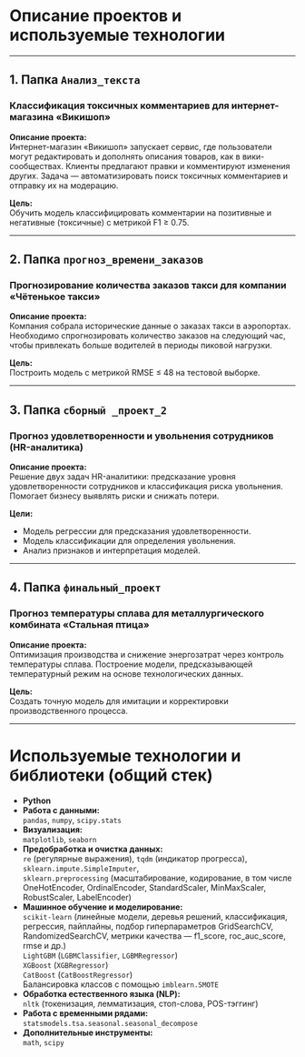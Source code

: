 # Описание проектов и используемые технологии

---

## 1. Папка `Анализ_текста`  
### Классификация токсичных комментариев для интернет-магазина «Викишоп»

**Описание проекта:**  
Интернет-магазин «Викишоп» запускает сервис, где пользователи могут редактировать и дополнять описания товаров, как в вики-сообществах. Клиенты предлагают правки и комментируют изменения других. Задача — автоматизировать поиск токсичных комментариев и отправку их на модерацию.

**Цель:**  
Обучить модель классифицировать комментарии на позитивные и негативные (токсичные) с метрикой F1 ≥ 0.75.

---

## 2. Папка `прогноз_времени_заказов`  
### Прогнозирование количества заказов такси для компании «Чётенькое такси»

**Описание проекта:**  
Компания собрала исторические данные о заказах такси в аэропортах. Необходимо спрогнозировать количество заказов на следующий час, чтобы привлекать больше водителей в периоды пиковой нагрузки.

**Цель:**  
Построить модель с метрикой RMSE ≤ 48 на тестовой выборке.

---

## 3. Папка `сборный _проект_2`  
### Прогноз удовлетворенности и увольнения сотрудников (HR-аналитика)

**Описание проекта:**  
Решение двух задач HR-аналитики: предсказание уровня удовлетворенности сотрудников и классификация риска увольнения. Помогает бизнесу выявлять риски и снижать потери.

**Цели:**  
- Модель регрессии для предсказания удовлетворенности.  
- Модель классификации для определения увольнения.  
- Анализ признаков и интерпретация моделей.

---

## 4. Папка `финальный_проект`  
### Прогноз температуры сплава для металлургического комбината «Стальная птица»

**Описание проекта:**  
Оптимизация производства и снижение энергозатрат через контроль температуры сплава. Построение модели, предсказывающей температурный режим на основе технологических данных.

**Цель:**  
Создать точную модель для имитации и корректировки производственного процесса.

---

# Используемые технологии и библиотеки (общий стек)

- **Python**  
- **Работа с данными:**  
  `pandas`, `numpy`, `scipy.stats`  
- **Визуализация:**  
  `matplotlib`, `seaborn`  
- **Предобработка и очистка данных:**  
  `re` (регулярные выражения), `tqdm` (индикатор прогресса),  
  `sklearn.impute.SimpleImputer`,  
  `sklearn.preprocessing` (масштабирование, кодирование, в том числе OneHotEncoder, OrdinalEncoder, StandardScaler, MinMaxScaler, RobustScaler, LabelEncoder)  
- **Машинное обучение и моделирование:**  
  `scikit-learn` (линейные модели, деревья решений, классификация, регрессия, пайплайны, подбор гиперпараметров GridSearchCV, RandomizedSearchCV, метрики качества — f1_score, roc_auc_score, rmse и др.)  
  `LightGBM` (`LGBMClassifier`, `LGBMRegressor`)  
  `XGBoost` (`XGBRegressor`)  
  `CatBoost` (`CatBoostRegressor`)  
  Балансировка классов с помощью `imblearn.SMOTE`  
- **Обработка естественного языка (NLP):**  
  `nltk` (токенизация, лемматизация, стоп-слова, POS-тэггинг)  
- **Работа с временными рядами:**  
  `statsmodels.tsa.seasonal.seasonal_decompose`  
- **Дополнительные инструменты:**  
  `math`, `scipy`  
